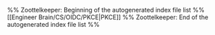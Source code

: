 %% Zoottelkeeper: Beginning of the autogenerated index file list  %%
 [[Engineer Brain/CS/OIDC/PKCE|PKCE]]
%% Zoottelkeeper: End of the autogenerated index file list  %%

